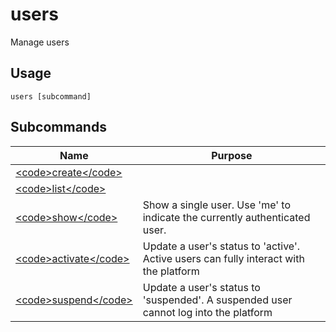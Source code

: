 
# users

 
Manage users


## Usage
```console
users [subcommand]
```

## Subcommands
| Name |   Purpose |
| ---- |   ----- |
| [&lt;code&gt;create&lt;/code&gt;](./users_create) |  |
| [&lt;code&gt;list&lt;/code&gt;](./users_list) |  |
| [&lt;code&gt;show&lt;/code&gt;](./users_show) | Show a single user. Use &#39;me&#39; to indicate the currently authenticated user. |
| [&lt;code&gt;activate&lt;/code&gt;](./users_activate) | Update a user&#39;s status to &#39;active&#39;. Active users can fully interact with the platform |
| [&lt;code&gt;suspend&lt;/code&gt;](./users_suspend) | Update a user&#39;s status to &#39;suspended&#39;. A suspended user cannot log into the platform |
